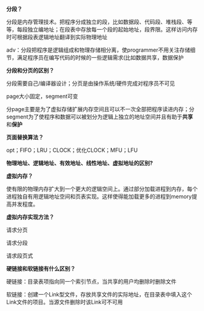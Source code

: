 **分段？**

分段是内存管理技术。把程序分成独立的段，比如数据段、代码段、堆栈段、等等，每段独立编地址；在段表中存放每一个段的起始地址，段界限。这样访问内存时可根据段表逻辑地址翻译到实际物理地址

adv：分段把程序是逻辑组成和物理存储相分离，使programmer不用关注存储细节，满足程序员在编写代码的时候的一些逻辑需求(比如数据共享，数据保护



**分段和分页的区别？**

分段需要自己/编译器设计；分页是由操作系统/硬件完成对程序员不可见

page大小固定，segment可变

分page主要是为了虚拟存储扩展内存空间且可以不一次全部把程序读进内存；分segment为了使程序和数据可以被划分为逻辑上独立的地址空间并且有助于**共享**和**保护**



**页面替换算法？**

opt；FIFO；LRU；CLOCK；优化CLOCK；MFU；LFU



**物理地址、逻辑地址、有效地址、线性地址、虚拟地址的区别?**



**虚拟内存？**

使有限的物理内存扩大到一个更大的逻辑空间上。通过部分加载进程到内存，每个进程独自有用逻辑地址空间和页表实现。这样使得能加载更多的进程到memory提高并发程度。



**虚拟内存实现方法？**

请求分页

请求分段

请求段页式



**硬链接和软链接有什么区别？**

硬链接：目录表项指向同一个索引节点，当共享的用户均删除时删除文件

软链接：创建一个Link型文件，存放共享文件的实际地址，在目录表中填入这个Link文件的项目。当源文件删除时该Link可不可用